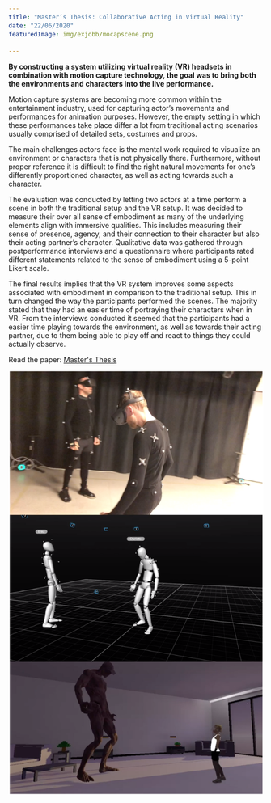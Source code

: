 ```yaml
---
title: "Master’s Thesis: Collaborative Acting in Virtual Reality​"
date: "22/06/2020"
featuredImage: img/exjobb/mocapscene.png

---
```


**By constructing a system utilizing virtual reality (VR) headsets in combination with motion capture technology, the goal was to bring both the environments and characters into the live performance.**

Motion capture systems are becoming more common within the entertainment industry, used for capturing actor’s movements and performances for animation purposes. However, the empty setting in which these performances take place differ a lot from traditional acting scenarios usually comprised of detailed sets, costumes and props.

The main challenges actors face is the mental work required to visualize an environment or characters that is not physically there. Furthermore, without proper reference it is difficult to find the right natural movements for one’s differently proportioned character, as well as acting towards such a character.

The evaluation was conducted by letting two actors at a time perform a scene in both the traditional setup and the VR setup. It was decided to measure their over all sense of embodiment as many of the underlying elements align with immersive qualities. This includes measuring their sense of presence, agency, and their connection to their character but also their acting partner’s character. Qualitative data was gathered through postperformance interviews and a questionnaire where participants rated different statements related to the sense of embodiment using a 5-point Likert scale.

The final results implies that the VR system improves some aspects associated with embodiment in comparison to the traditional setup. This in turn changed the way the participants performed the scenes. The majority stated that they had an easier time of portraying their characters when in VR. From the interviews conducted it seemed that the participants had a easier time playing towards the environment, as well as towards their acting partner, due to them being able to play off and react to things they could actually observe.

Read the paper: [Master's Thesis](https://kth.diva-portal.org/smash/get/diva2:1467053/FULLTEXT01.pdf)

![Comparison](img/exjobb/Comparison1.png)
